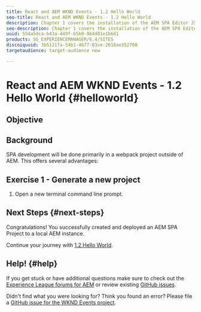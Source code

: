 ```yaml
---
title: React and AEM WKND Events - 1.2 Hello World
seo-title: React and AEM WKND Events - 1.2 Hello World
description: Chapter 1 covers the installation of the AEM SPA Editor JS SDK and the implementation of two React components that map to AEM Text and Image components. The JSON model that drives the integration between AEM and React is inspected.
seo-description: Chapter 1 covers the installation of the AEM SPA Editor JS SDK and the implementation of two React components that map to AEM Text and Image components. The JSON model that drives the integration between AEM and React is inspected.
uuid: 55da5dca-b43a-449f-b5b0-9b4d01e1b6d1
products: SG_EXPERIENCEMANAGER/6.4/SITES
discoiquuid: 3b5121fa-54b1-4b77-83ce-2618ae352708
targetaudience: target-audience new

---
```


# React and AEM WKND Events - 1.2 Hello World {#helloworld}

## Objective

## Background

SPA development will be done primarily in a webpack project outside of AEM. This offers several advantages:

## Exercise 1 - Generate a new project

1. Open a new terminal command line prompt.

## Next Steps {#next-steps}

Congratulations! You successfully created and deployed an AEM SPA Project to a local AEM instance.

Continue your journey with [1.2 Hello World](hello-world.md).

## Help! {#help}

If you get stuck or have additional questions make sure to check out the [Experience League forums for AEM](https://forums.adobe.com/community/experience-cloud/marketing-cloud/experience-manager) or review existing [GitHub issues](https://github.com/Adobe-Marketing-Cloud/aem-guides-wknd-events/issues).

Didn't find what you were looking for? Think you found an error? Please file a [GitHub issue for the WKND Events project](https://github.com/Adobe-Marketing-Cloud/aem-guides-wknd-events/issues).